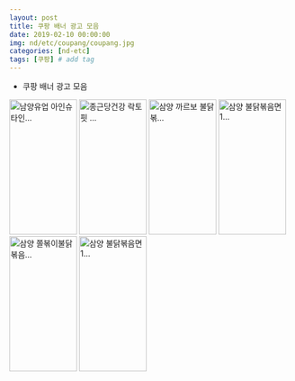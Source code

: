 ```yaml
---
layout: post
title: 쿠팡 배너 광고 모음
date: 2019-02-10 00:00:00
img: nd/etc/coupang/coupang.jpg
categories: [nd-etc] 
tags: [쿠팡] # add tag
---
```


+ 쿠팡 배너 광고 모음

<a href="https://coupa.ng/bgAisp" target="_blank"><img src="https://static.coupangcdn.com/image/affiliate/banner/655e69396586fc4a8094b84e3d5a1362@2x.jpg" alt="남양유업 아인슈타인..." width="120" height="240"></a> 
<a href="https://coupa.ng/bgAitt" target="_blank"><img src="https://static.coupangcdn.com/image/affiliate/banner/8d3a08537be22aef9416f025ac593dab@2x.jpg" alt="종근당건강 락토핏 ..." width="120" height="240"></a> 
<a href="https://coupa.ng/bgB9OC" target="_blank"><img src="https://static.coupangcdn.com/image/affiliate/banner/e3d5aaf64e186af76739433e33f9d457@2x.jpg" alt="삼양 까르보 불닭볶..." width="120" height="240"></a>
<a href="https://coupa.ng/bgB9Sp" target="_blank"><img src="https://static.coupangcdn.com/image/affiliate/banner/d2609977c43040e3937356fbd47f1368@2x.jpg" alt="삼양 불닭볶음면 1..." width="120" height="240"></a>
<a href="https://coupa.ng/bgB9UK" target="_blank"><img src="https://static.coupangcdn.com/image/affiliate/banner/160137cdda48495dab3adfcdd19759e0@2x.jpg" alt="삼양 쫄볶이불닭볶음..." width="120" height="240"></a>
<a href="https://coupa.ng/bgB9Wh" target="_blank"><img src="https://static.coupangcdn.com/image/affiliate/banner/3713ceb1938f824e3691070f5093c379@2x.jpg" alt="삼양 불닭볶음면 1..." width="120" height="240"></a>
